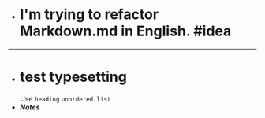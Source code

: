 - # I'm trying to refactor Markdown.md in English. #idea
- ---
- # test typesetting
  Use `heading` `unordered list`
- ***Notes***